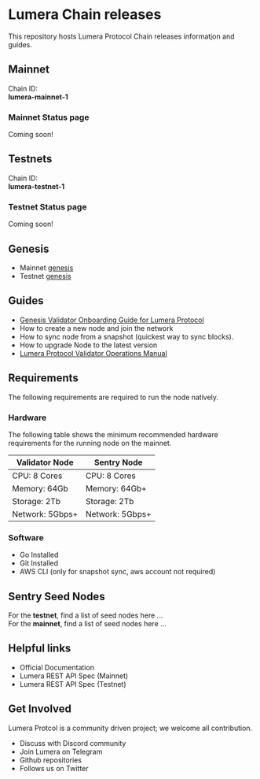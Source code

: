 # Lumera Chain releases

This repository hosts Lumera Protocol Chain releases informat[i]()on and guides.

## Mainnet
Chain ID:<br>
**lumera-mainnet-1**

### Mainnet Status page
Coming soon!

## Testnets
Chain ID:<br>
**lumera-testnet-1**

### Testnet Status page
Coming soon!

## Genesis
* Mainnet [genesis](mainnet)
* Testnet [genesis](testnet) 

## Guides
* [Genesis Validator Onboarding Guide for Lumera Protocol](docs/GENESIS_VALIDATOR_ONBOARDING.md)
* How to create a new node and join the network
* How to sync node from a snapshot (quickest way to sync blocks).
* How to upgrade Node to the latest version
* [Lumera Protocol Validator Operations Manual](docs/VALIDATOR_GUIDE.md)

## Requirements
The following requirements are required to run the node natively.

### Hardware
The following table shows the minimum recommended hardware requirements for the running node on the mainnet.

| Validator Node | Sentry Node |
| --- | --- |
| CPU: 8 Cores | CPU: 8 Cores |
| Memory: 64Gb	| Memory: 64Gb+ |
| Storage: 2Tb	| Storage: 2Tb |
| Network: 5Gbps+	| Network: 5Gbps+ |

### Software
* Go Installed
* Git Installed
* AWS CLI (only for snapshot sync, aws account not required)

## Sentry Seed Nodes
For the **testnet**, find a list of seed nodes here ... <br>
For the **mainnet**, find a list of seed nodes here ...

## Helpful links
* Official Documentation
* Lumera REST API Spec (Mainnet)
* Lumera REST API Spec (Testnet)
  
## Get Involved
Lumera Protcol is a community driven project; we welcome all contribution.

* Discuss with Discord community<br>
* Join Lumera on Telegram<br>
* Github repositories<br>
* Follows us on Twitter<br>
